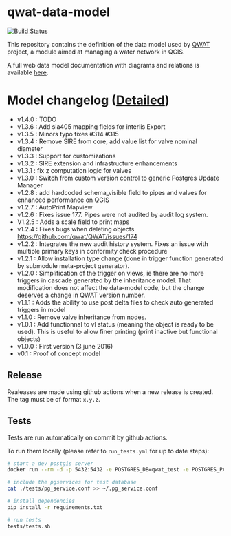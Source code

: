# qwat-data-model

[![Build Status](https://travis-ci.org/qwat/qwat-data-model.svg?branch=master)](https://travis-ci.org/qwat/qwat-data-model)

This repository contains the definition of the data model used by [QWAT](https://github.com/qwat/QWAT) project, a module aimed at managing a water network in QGIS.

A full web data model documentation with diagrams and relations is available [here](https://rawgit.com/qwat/qwat-data-model/master/diagram/index.html).

# Model changelog ([Detailed](https://github.com/qwat/qwat-data-model/releases/))

- v1.4.0 : TODO 
- v1.3.6 : Add sia405 mapping fields for interlis Export
- v1.3.5 : Minors typo fixes #314 #315
- v1.3.4 : Remove SIRE from core, add value list for valve nominal diameter
- v1.3.3 : Support for customizations
- v1.3.2 : SIRE extension and infrastructure enhancements
- v1.3.1 : fix z computation logic for valves
- v1.3.0 : Switch from custom version control to generic Postgres Update Manager
- v1.2.8 : add hardcoded schema_visible field to pipes and valves for enhanced performance on QGIS
- v1.2.7 : AutoPrint Mapview
- v1.2.6 : Fixes issue 177. Pipes were not audited by audit log system.
- V1.2.5 : Adds a scale field to print maps
- v1.2.4 : Fixes bugs when deleting objects https://github.com/qwat/QWAT/issues/174
- v1.2.2 : Integrates the new audit history system. Fixes an issue with multiple primary keys in conformity check procedure
- v1.2.1 : Allow installation type change (done in trigger function generated by submodule meta-project generator).
- v1.2.0 : Simplification of the trigger on views, ie there are no more triggers in cascade generated by the inheritance model. That modification does not affect the data-model code, but the change deserves a change in QWAT version number.
- v1.1.1 : Adds the ability to use post delta files to check auto generated triggers in model
- v1.1.0 : Remove valve inheritance from nodes.
- v1.0.1 : Add functionnal to vl status (meaning the object is ready to be used). This is useful to allow finer printing (print inactive but functional objects)
- v1.0.0 : First version (3 june 2016)
- v0.1 : Proof of concept model

## Release

Realeases are made using github actions when a new release is created. The tag must be of format `x.y.z`.

## Tests

Tests are run automatically on commit by github actions.

To run them locally (please refer to `run_tests.yml` for up to date steps):
```sh
# start a dev postgis server
docker run --rm -d -p 5432:5432 -e POSTGRES_DB=qwat_test -e POSTGRES_PASSWORD=postgres --name=qwat_test_db postgis/postgis:15-3.5

# include the pgservices for test database
cat ./tests/pg_service.conf >> ~/.pg_service.conf

# install dependencies
pip install -r requirements.txt

# run tests
tests/tests.sh
```

